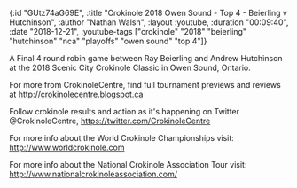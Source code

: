 {:id "GUtz74aG69E",
 :title "Crokinole 2018 Owen Sound - Top 4 - Beierling v Hutchinson",
 :author "Nathan Walsh",
 :layout :youtube,
 :duration "00:09:40",
 :date "2018-12-21",
 :youtube-tags
 ["crokinole"
  "2018"
  "beierling"
  "hutchinson"
  "nca"
  "playoffs"
  "owen sound"
  "top 4"]}


A Final 4 round robin game between Ray Beierling and Andrew Hutchinson at the 2018 Scenic City Crokinole Classic in Owen Sound, Ontario.

For more from CrokinoleCentre, find full tournament previews and reviews at http://crokinolecentre.blogspot.ca

Follow crokinole results and action as it's happening on Twitter @CrokinoleCentre, https://twitter.com/CrokinoleCentre

For more info about the World Crokinole Championships visit: http://www.worldcrokinole.com

For more info about the National Crokinole Association Tour visit: http://www.nationalcrokinoleassociation.com/

